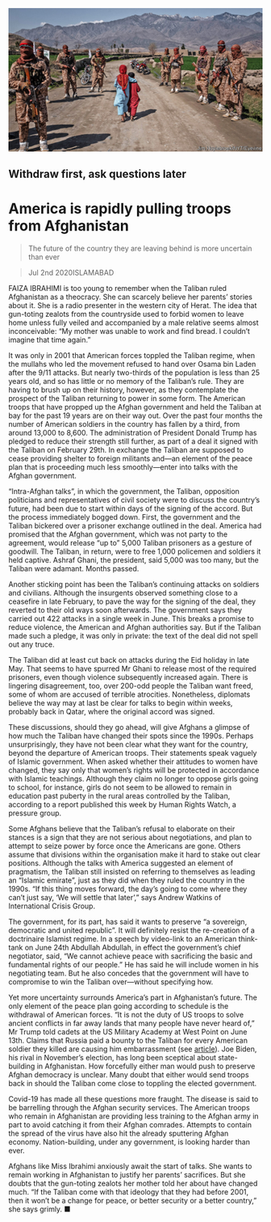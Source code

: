 ![](./images/20200704_ASP001_0.jpg)

## Withdraw first, ask questions later

# America is rapidly pulling troops from Afghanistan

> The future of the country they are leaving behind is more uncertain than ever

> Jul 2nd 2020ISLAMABAD

FAIZA IBRAHIMI is too young to remember when the Taliban ruled Afghanistan as a theocracy. She can scarcely believe her parents’ stories about it. She is a radio presenter in the western city of Herat. The idea that gun-toting zealots from the countryside used to forbid women to leave home unless fully veiled and accompanied by a male relative seems almost inconceivable: “My mother was unable to work and find bread. I couldn’t imagine that time again.”

It was only in 2001 that American forces toppled the Taliban regime, when the mullahs who led the movement refused to hand over Osama bin Laden after the 9/11 attacks. But nearly two-thirds of the population is less than 25 years old, and so has little or no memory of the Taliban’s rule. They are having to brush up on their history, however, as they contemplate the prospect of the Taliban returning to power in some form. The American troops that have propped up the Afghan government and held the Taliban at bay for the past 19 years are on their way out. Over the past four months the number of American soldiers in the country has fallen by a third, from around 13,000 to 8,600. The administration of President Donald Trump has pledged to reduce their strength still further, as part of a deal it signed with the Taliban on February 29th. In exchange the Taliban are supposed to cease providing shelter to foreign militants and—an element of the peace plan that is proceeding much less smoothly—enter into talks with the Afghan government.

“Intra-Afghan talks”, in which the government, the Taliban, opposition politicians and representatives of civil society were to discuss the country’s future, had been due to start within days of the signing of the accord. But the process immediately bogged down. First, the government and the Taliban bickered over a prisoner exchange outlined in the deal. America had promised that the Afghan government, which was not party to the agreement, would release “up to” 5,000 Taliban prisoners as a gesture of goodwill. The Taliban, in return, were to free 1,000 policemen and soldiers it held captive. Ashraf Ghani, the president, said 5,000 was too many, but the Taliban were adamant. Months passed.

Another sticking point has been the Taliban’s continuing attacks on soldiers and civilians. Although the insurgents observed something close to a ceasefire in late February, to pave the way for the signing of the deal, they reverted to their old ways soon afterwards. The government says they carried out 422 attacks in a single week in June. This breaks a promise to reduce violence, the American and Afghan authorities say. But if the Taliban made such a pledge, it was only in private: the text of the deal did not spell out any truce.

The Taliban did at least cut back on attacks during the Eid holiday in late May. That seems to have spurred Mr Ghani to release most of the required prisoners, even though violence subsequently increased again. There is lingering disagreement, too, over 200-odd people the Taliban want freed, some of whom are accused of terrible atrocities. Nonetheless, diplomats believe the way may at last be clear for talks to begin within weeks, probably back in Qatar, where the original accord was signed.

These discussions, should they go ahead, will give Afghans a glimpse of how much the Taliban have changed their spots since the 1990s. Perhaps unsurprisingly, they have not been clear what they want for the country, beyond the departure of American troops. Their statements speak vaguely of Islamic government. When asked whether their attitudes to women have changed, they say only that women’s rights will be protected in accordance with Islamic teachings. Although they claim no longer to oppose girls going to school, for instance, girls do not seem to be allowed to remain in education past puberty in the rural areas controlled by the Taliban, according to a report published this week by Human Rights Watch, a pressure group.

Some Afghans believe that the Taliban’s refusal to elaborate on their stances is a sign that they are not serious about negotiations, and plan to attempt to seize power by force once the Americans are gone. Others assume that divisions within the organisation make it hard to stake out clear positions. Although the talks with America suggested an element of pragmatism, the Taliban still insisted on referring to themselves as leading an “Islamic emirate”, just as they did when they ruled the country in the 1990s. “If this thing moves forward, the day’s going to come where they can’t just say, ‘We will settle that later’,” says Andrew Watkins of International Crisis Group.

The government, for its part, has said it wants to preserve “a sovereign, democratic and united republic”. It will definitely resist the re-creation of a doctrinaire Islamist regime. In a speech by video-link to an American think-tank on June 24th Abdullah Abdullah, in effect the government’s chief negotiator, said, “We cannot achieve peace with sacrificing the basic and fundamental rights of our people.” He has said he will include women in his negotiating team. But he also concedes that the government will have to compromise to win the Taliban over—without specifying how.

Yet more uncertainty surrounds America’s part in Afghanistan’s future. The only element of the peace plan going according to schedule is the withdrawal of American forces. “It is not the duty of US troops to solve ancient conflicts in far away lands that many people have never heard of,” Mr Trump told cadets at the US Military Academy at West Point on June 13th. Claims that Russia paid a bounty to the Taliban for every American soldier they killed are causing him embarrassment (see [article](https://www.economist.com//united-states/2020/07/02/russia-allegedly-offered-bounties-for-killing-american-soldiers)). Joe Biden, his rival in November’s election, has long been sceptical about state-building in Afghanistan. How forcefully either man would push to preserve Afghan democracy is unclear. Many doubt that either would send troops back in should the Taliban come close to toppling the elected government.

Covid-19 has made all these questions more fraught. The disease is said to be barrelling through the Afghan security services. The American troops who remain in Afghanistan are providing less training to the Afghan army in part to avoid catching it from their Afghan comrades. Attempts to contain the spread of the virus have also hit the already sputtering Afghan economy. Nation-building, under any government, is looking harder than ever.

Afghans like Miss Ibrahimi anxiously await the start of talks. She wants to remain working in Afghanistan to justify her parents’ sacrifices. But she doubts that the gun-toting zealots her mother told her about have changed much. “If the Taliban come with that ideology that they had before 2001, then it won’t be a change for peace, or better security or a better country,” she says grimly. ■